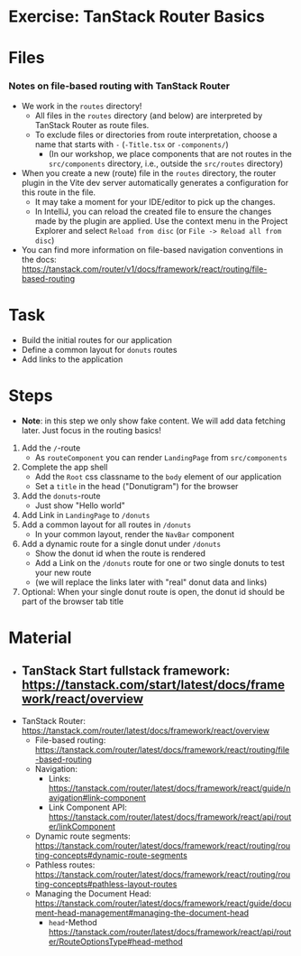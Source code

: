 # Exercise: TanStack Router Basics

# Files

### Notes on file-based routing with TanStack Router

- We work in the `routes` directory!
    - All files in the `routes` directory (and below) are interpreted by TanStack Router as route files.
    - To exclude files or directories from route interpretation, choose a name that starts with `-` (`-Title.tsx` or
      `-components/`)
        - (In our workshop, we place components that are not routes in the `src/components` directory, i.e., outside the
          `src/routes` directory)
- When you create a new (route) file in the
  `routes` directory, the router plugin in the Vite dev server automatically generates a configuration for this route in the file.
    - It may take a moment for your IDE/editor to pick up the changes.
    - In IntelliJ, you can reload the created file to ensure the changes made by the plugin are applied. Use the context menu in the Project Explorer and select
      `Reload from disc` (or `File -> Reload all from disc`)
- You can find more information on file-based navigation conventions in the docs: https://tanstack.com/router/v1/docs/framework/react/routing/file-based-routing

# Task

- Build the initial routes for our application
- Define a common layout for `donuts` routes
- Add links to the application

# Steps

- **Note**: in this step we only show fake content. We will add data fetching later. Just focus in the routing basics!

1. Add the `/`-route
    - As `routeComponent` you can render `LandingPage` from `src/components`
2. Complete the app shell
    - Add the `Root` css classname to the `body` element of our application
    - Set a `title` in the head ("Donutigram") for the browser 
3. Add the `donuts`-route
    - Just show "Hello world"
4. Add Link in `LandingPage` to `/donuts`
5. Add a common layout for all routes in `/donuts`
    - In your common layout, render the `NavBar` component
6. Add a dynamic route for a single donut under `/donuts`
    - Show the donut id when the route is rendered
    - Add a Link on the `/donuts` route for one or two single donuts to test your new route
    - (we will replace the links later with "real" donut data and links)
7. Optional: When your single donut route is open, the donut id should be part of the browser tab title

# Material

- TanStack Start fullstack framework: https://tanstack.com/start/latest/docs/framework/react/overview
  - 
- TanStack Router: https://tanstack.com/router/latest/docs/framework/react/overview
    - File-based routing: https://tanstack.com/router/latest/docs/framework/react/routing/file-based-routing
    - Navigation:
        - Links: https://tanstack.com/router/latest/docs/framework/react/guide/navigation#link-component
        - Link Component API: https://tanstack.com/router/latest/docs/framework/react/api/router/linkComponent
    - Dynamic route segments: https://tanstack.com/router/latest/docs/framework/react/routing/routing-concepts#dynamic-route-segments
    - Pathless routes: https://tanstack.com/router/latest/docs/framework/react/routing/routing-concepts#pathless-layout-routes
    - Managing the Document Head: https://tanstack.com/router/latest/docs/framework/react/guide/document-head-management#managing-the-document-head
      - `head`-Method https://tanstack.com/router/latest/docs/framework/react/api/router/RouteOptionsType#head-method